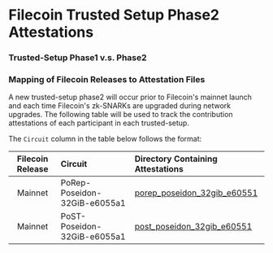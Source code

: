 # Filecoin Trusted Setup Phase2 Attestations

### Trusted-Setup Phase1 v.s. Phase2

### Mapping of Filecoin Releases to Attestation Files

A new trusted-setup phase2 will occur prior to Filecoin's mainnet launch and each time
Filecoin's zk-SNARKs are upgraded during network upgrades. The following table will be used to track
the contribution attestations of each participant in each trusted-setup.

The `Circuit` column in the table below follows the format: 

| Filecoin Release | Circuit | Directory Containing Attestations |
| :---: | :--- | :--- |
| Mainnet | PoRep-Poseidon-32GiB-e6055a1 | [porep_poseidon_32gib_e60551](https://github.com/DrPeterVanNostrand/phase2-attestations/tree/master/porep_poseidon_32gib_e60551)
| Mainnet | PoST-Poseidon-32GiB-e6055a1 | [post_poseidon_32gib_e60551](https://github.com/DrPeterVanNostrand/phase2-attestations/tree/master/post_poseidon_32gib_e60551)
